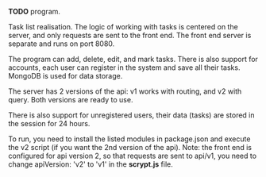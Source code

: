 **TODO** program.

Task list realisation.
The logic of working with tasks is centered on the server, and only requests are sent to the front end. 
The front end server is separate and runs on port 8080.

The program can add, delete, edit, and mark tasks. There is also support for accounts, each user can register in the system and save all their tasks. MongoDB is used for data storage.

The server has 2 versions of the api: v1 works with routing, and v2 with query. Both versions are ready to use. 

There is also support for unregistered users, their data (tasks) are stored in the session for 24 hours.



To run, you need to install the listed modules in package.json
and execute the v2 script (if you want the 2nd version of the api). Note: the front end is configured for api version 2, so that requests are sent to api/v1, you need to change apiVersion: 'v2' to 'v1' in the **scrypt.js** file.
